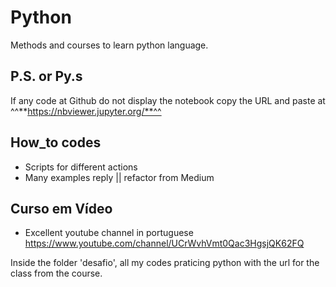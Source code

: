 # Python

Methods and courses to learn python language.

 ## P.S. or Py.s
  If any code at Github do not display the notebook copy the URL and paste at ^^**https://nbviewer.jupyter.org/**^^

## How_to codes
 * Scripts for different actions
 * Many examples reply || refactor from Medium

## Curso em Vídeo
  * Excellent youtube channel in portuguese
  https://www.youtube.com/channel/UCrWvhVmt0Qac3HgsjQK62FQ
  
 Inside the folder 'desafio',  all my codes praticing python with the url for the class from the course.
 
